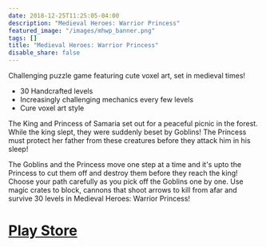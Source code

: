 ```yaml
---
date: 2018-12-25T11:25:05-04:00
description: "Medieval Heroes: Warrior Princess"
featured_image: "/images/mhwp_banner.png"
tags: []
title: "Medieval Heroes: Warrior Princess"
disable_share: false
---
```


Challenging puzzle game featuring cute voxel art, set in medieval times!

* 30 Handcrafted levels
* Increasingly challenging mechanics every few levels
* Cure voxel art style

The King and Princess of Samaria set out for a peaceful picnic in the forest. While the king slept, they were suddenly beset by Goblins! The Princess must protect her father from these creatures before they attack him in his sleep!

The Goblins and the Princess move one step at a time and it's upto the Princess to cut them off and destroy them before they reach the king! Choose your path carefully as you pick off the Goblins one by one. Use magic crates to block, cannons that shoot arrows to kill from afar and survive 30 levels in Medieval Heroes: Warrior Princess!

# [Play Store](https://play.google.com/store/apps/details?id=com.dastangames.mhprincesswarrior)